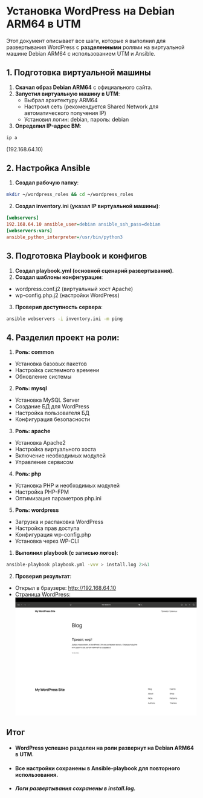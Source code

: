 # Установка WordPress на Debian ARM64 в UTM

Этот документ описывает все шаги, которые я выполнил для развертывания WordPress с **разделенными** ролями на виртуальной машине Debian ARM64 с использованием UTM и Ansible.


## 1. Подготовка виртуальной машины

1. **Скачал образ Debian ARM64** с официального сайта.  
2. **Запустил виртуальную машину в UTM**:  
   - Выбрал архитектуру ARM64  
   - Настроил сеть (рекомендуется Shared Network для автоматического получения IP)  
   - Установил логин: debian, пароль: debian  
3. **Определил IP-адрес ВМ**:  
```bash
ip a
```
(192.168.64.10)


## 2. Настройка Ansible

1. **Создал рабочую папку**:
```bash
mkdir ~/wordpress_roles && cd ~/wordpress_roles
```
2. **Создал inventory.ini (указал IP виртуальной машины)**:
```ini
[webservers]
192.168.64.10 ansible_user=debian ansible_ssh_pass=debian
[webservers:vars]
ansible_python_interpreter=/usr/bin/python3
```

## 3. Подготовка Playbook и конфигов

1. **Создал playbook.yml (основной сценарий развертывания)**.
2. **Создал шаблоны конфигурации**:
* wordpress.conf.j2 (виртуальный хост Apache)
* wp-config.php.j2 (настройки WordPress)
3. **Проверил доступность сервера**:
```bash
ansible webservers -i inventory.ini -m ping
```

## 4. Разделил проект на роли:

1. **Роль: common**

* Установка базовых пакетов
* Настройка системного времени
* Обновление системы

2. **Роль: mysql**

* Установка MySQL Server
* Создание БД для WordPress
* Настройка пользователя БД
* Конфигурация безопасности

3. **Роль: apache**

* Установка Apache2
* Настройка виртуального хоста
* Включение необходимых модулей
* Управление сервисом

4. **Роль: php**

* Установка PHP и необходимых модулей
* Настройка PHP-FPM
* Оптимизация параметров php.ini

5. **Роль: wordpress**

* Загрузка и распаковка WordPress
* Настройка прав доступа
* Конфигурация wp-config.php
* Установка через WP-CLI

1. **Выполнил playbook (с записью логов)**:
```bash
ansible-playbook playbook.yml -vvv > install.log 2>&1
```
2. **Проверил результат**:
* Открыл в браузере: http://192.168.64.10
* Страница WordPress:
![blog](blog.png)

## Итог
* #### WordPress успешно разделен на роли развернут на Debian ARM64 в UTM.
* #### Все настройки сохранены в Ansible-playbook для повторного использования.
* ##### Логи развертывания сохранены в install.log.